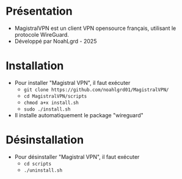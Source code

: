 # Présentation #

* MagistralVPN est un client VPN opensource français, utilisant le protocole WireGuard.
* Développé par NoahLgrd - 2025


# Installation #

* Pour installer "Magistral VPN", il faut exécuter
    - `git clone https://github.com/noahlgrd01/MagistralVPN/`
    - `cd MagistralVPN/scripts`
    - `chmod a+x install.sh`
    - `sudo ./install.sh`
* Il installe automatiquement le package "wireguard"

# Désinstallation #

* Pour désinstaller "Magistral VPN", il faut exécuter
    - `cd scripts`
    - `./uninstall.sh`
